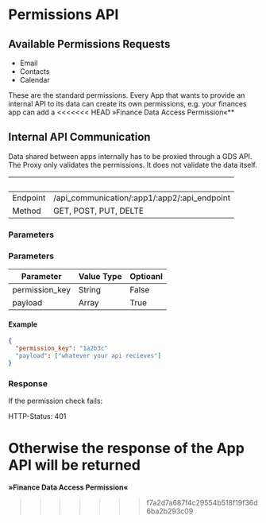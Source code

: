 # Permissions API

## Available Permissions Requests

- Email
- Contacts
- Calendar

These are the standard permissions. Every App that wants to provide an internal
API to its data can create its own permissions, e.g. your finances app can add a
<<<<<<< HEAD
»Finance Data Access Permission«**

## Internal API Communication

Data shared between apps internally has to be proxied through a GDS API.
The Proxy only validates the permissions. It does not validate the data
itself.

| &nbsp;   | &nbsp;                                       |
| -------- | -------------------------------------------- |
| Endpoint | /api_communication/:app1/:app2/:api_endpoint |
| Method   | GET, POST, PUT, DELTE                        |

### Parameters

### Parameters

| Parameter      | Value Type | Optioanl |
| -------------  | ---------- | -------- |
| permission_key | String     | False    |
| payload        | Array      | True     |


#### Example
```json
{
  "permission_key": "1a2b3c"
  "payload": ["whatever your api recieves"]
}
```

### Response
If the permission check fails:

HTTP-Status: 401

Otherwise the response of the App API will be returned
=======
**»Finance Data Access Permission«**
>>>>>>> f7a2d7a687f4c29554b518f19f36d6ba2b293c09
